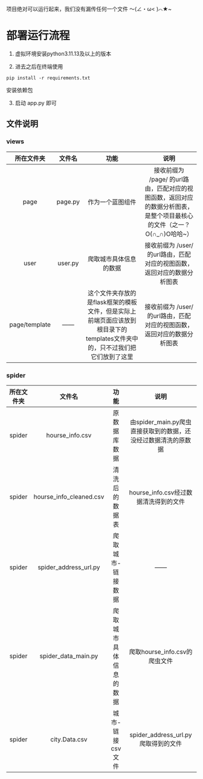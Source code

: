 项目绝对可以运行起来，我们没有漏传任何一个文件 ～(∠・ω< )⌒★~

# 部署运行流程

1. 虚拟环境安装python3.11.13及以上的版本

2. 进去之后在终端使用
```
pip install -r requirements.txt
```
安装依赖包

3. 启动 app.py 即可

## 文件说明
### views
|  所在文件夹   | 文件名  |  功能   | 说明  |
|  :----:  | :----:  |  :----:  | :----:  |
|  page    |  page.py  |  作为一个蓝图组件  | 接收前缀为 /page/ 的url路由，匹配对应的视图函数，返回对应的数据分析图表，是整个项目最核心的文件（之一？O(∩_∩)O哈哈~）  |
|  user    |  user.py  | 爬取城市具体信息的数据  | 接收前缀为 /user/ 的url路由，匹配对应的视图函数，返回对应的数据分析图表 |
|  page/template    |  ——  | 这个文件夹存放的是flask框架的模板文件，但是实际上前端页面应该放到根目录下的templates文件夹中的，只不过我们把它们放到了这里  | 接收前缀为 /user/ 的url路由，匹配对应的视图函数，返回对应的数据分析图表 |


### spider
|  所在文件夹   | 文件名  |  功能   | 说明  |
|  :----:   | :----:  |  :----:  | :----:  |
|  spider   |  hourse_info.csv  |  原数据库数据  | 由spider_main.py爬虫直接获取到的数据，还没经过数据清洗的原数据  |
|  spider   | hourse_info_cleaned.csv | 清洗后的数据表  | hourse_info.csv经过数据清洗得到的文件 |
|  spider   | spider_address_url.py | 爬取 城市-链接 数据  | —— |
|  spider   | spider_data_main.py | 爬取城市具体信息的数据  | 爬取hourse_info.csv的爬虫文件 |
|  spider   | city.Data.csv | 城市-链接 csv文件  | spider_address_url.py爬取得到的文件 |
